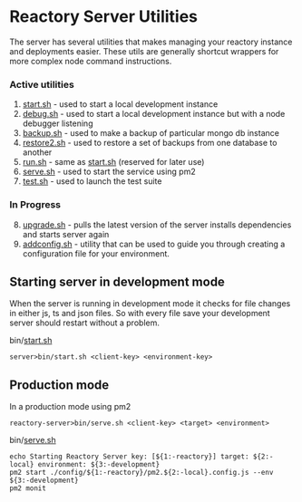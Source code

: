 # Reactory Server Utilities
The server has several utilities that makes managing your reactory instance and deployments easier.
These utils are generally shortcut wrappers for more complex node command instructions.
### Active utilities

1. [start.sh](./start.sh) - used to start a local development instance
2. [debug.sh](./start.sh) - used to start a local development instance but with a node debugger listening
3. [backup.sh](./start.sh) - used to make a backup of particular mongo db instance 
4. [restore2.sh](./restore2.sh) - used to restore a set of backups from one database to another
5. [run.sh](./run.sh) - same as [start.sh](./start.sh) (reserved for later use)
6. [serve.sh](./serve.sh) - used to start the service using pm2
7. [test.sh](./test.sh) - used to launch the test suite

### In Progress
8. [upgrade.sh](./upgrade.sh) - pulls the latest version of the server installs dependencies and starts server again
9. [addconfig.sh](./addconfig.sh) - utility that can be used to guide you through creating a configuration file for your environment.

## Starting server in development mode

When the server is running in development mode it checks for file changes in either js, ts and json files. So with every file save your development server should restart without a problem.

bin/[start.sh](./start.sh)

`server>bin/start.sh <client-key> <environment-key>`


## Production mode
In a production mode using pm2

`reactory-server>bin/serve.sh <client-key> <target> <environment>`


bin/[serve.sh](./serve.sh) 
```
echo Starting Reactory Server key: [${1:-reactory}] target: ${2:-local} environment: ${3:-development}
pm2 start ./config/${1:-reactory}/pm2.${2:-local}.config.js --env ${3:-development}
pm2 monit
```
